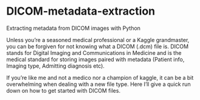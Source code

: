 # DICOM-metadata-extraction
Extracting metadata from DICOM images with Python

Unless you’re a seasoned medical professional or a Kaggle grandmaster, you can be forgiven for not knowing what a DICOM (.dcm) file is. DICOM stands for Digital Imaging and Communications in Medicine and is the medical standard for storing images paired with metadata (Patient info, Imaging type, Admitting diagnosis etc).

If you’re like me and not a medico nor a champion of kaggle, it can be a bit overwhelming when dealing with a new file type. Here I’ll give a quick run down on how to get started with DICOM files.
